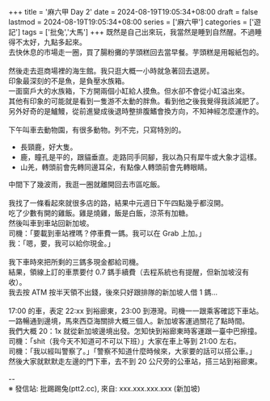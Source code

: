 +++
title = '麻六甲 Day 2'
date = 2024-08-19T19:05:34+08:00
draft = false
lastmod = 2024-08-19T19:05:34+08:00
series = ['麻六甲']
categories = ['遊記']
tags = ['批兔','大馬']
+++
既然是自己出來玩，我當然是睡到自然醒。不過睡得不太好，九點多起來。<br>
去快休息的市場走一圈，買了腸粉攤的芋頭糕回去當早餐。芋頭糕是用報紙包的。<br>
<br>
然後走去逛商場裡的海生館。我只逛大概一小時就急著回去退房。<br>
印象最深刻的不是魚，是負壓水族箱。<br>
一面窗戶大的水族箱，下方開兩個小缸給人摸魚。但水卻不會從小缸溢出來。<br>
其他有印象的可能就是看到一隻游不太動的胖魚。看到他之後我覺得我該減肥了。<br>
另外好奇的是鱸鰻，從前進變成後退時整排腹鰭會換方向，不知神經怎麼運作的。<br>
<br>
下午叫車去動物園，有很多動物。列不完，只寫特別的。<br>
- 長頸鹿，好大隻。<br>
- 鹿，瞳孔是平的，跟貓垂直。走路同手同腳，我以為只有犀牛或大象才這樣。<br>
- 山羌，轉頭前會先轉同邊耳朵，有點像人轉頭前會先轉眼睛。<br>

中間下了幾波雨，我逛一圈就離開回去市區吃飯。<br>
<br>
我找了一條看起來就很多店的路，結果中元週日下午四點幾乎都沒開。<br>
吃了少數有開的雞飯。雞是燒雞，飯是白飯，涼茶有加糖。<br>
然後叫車到車站回新加坡。<br>
司機：「要載到車站裡嗎？停車費一鎷。我可以在 Grab 上加。」<br>
我：「嗯，要，我可以給你現金。」<br>
<br>
我下車時來把所剩的三鎷多現金都給司機。<br>
結果，領線上訂的車票要付 0.7 鎷手續費（去程系統也有提醒，但新加坡沒有收）。<br>
我去按 ATM 按半天領不出錢，後來只好跟排隊的新加坡人借 1 鎷…<br>
<br>
17:00 的車，表定 22:xx 到裕廊東，23:00 到港灣。司機一一跟乘客確認下車站。<br>
一路暢通到邊境，馬來西亞海關排大概三個人。新加坡客運過關花了點時間。<br>
我們大概 20：1x 就從新加坡邊境出發。怎知快到裕廊東時客運跟一臺中巴擦撞。<br>
司機：「shit（我今天不知道可不可以下班）」大家在車上等到 21:00 左右。<br>
司機：「我以經叫警察了。」「警察不知道什麼時候來，大家要的話可以搭公車。」<br>
然後大家就默默走左邊的門下車，去不到 20 公尺旁的公車站，搭三站到裕廊東。<br>
<br>
--<br>
※ 發信站: 批踢踢兔(ptt2.cc), 來自: xxx.xxx.xxx.xxx (新加坡)<br>
